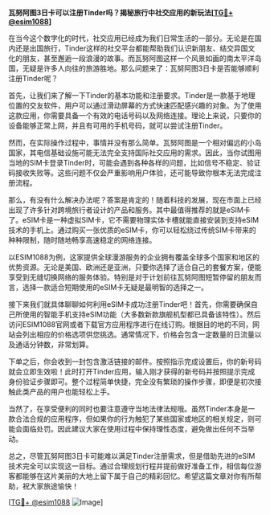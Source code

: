 **瓦努阿图3日卡可以注册Tinder吗？揭秘旅行中社交应用的新玩法[[TG💪+ @esim1088](https://t.me/s/esim1088)]**

在当今这个数字化的时代，社交应用已经成为我们日常生活的一部分。无论是在国内还是出国旅行，Tinder这样的社交平台都能帮助我们认识新朋友、结交异国文化的朋友，甚至邂逅一段浪漫的故事。而瓦努阿图这样一个风景如画的南太平洋岛国，无疑是许多人向往的旅游胜地。那么问题来了：瓦努阿图3日卡是否能够顺利注册Tinder呢？

首先，让我们来了解一下Tinder的基本功能和注册要求。Tinder是一款基于地理位置的交友软件，用户可以通过滑动屏幕的方式快速匹配感兴趣的对象。为了使用这款应用，你需要具备一个有效的电话号码以及网络连接。理论上来说，只要你的设备能够正常上网，并且有可用的手机号码，就可以尝试注册Tinder。

然而，在实际操作过程中，事情并没有那么简单。瓦努阿图是一个相对偏远的小岛国家，其电信基础设施可能无法完全支持国际社交应用的需求。因此，当你试图用当地的SIM卡登录Tinder时，可能会遇到各种各样的问题，比如信号不稳定、验证码接收失败等。这些问题不仅会严重影响用户体验，还可能导致你根本无法完成注册流程。

那么，有没有什么解决办法呢？答案是肯定的！随着科技的发展，现在市面上已经出现了许多针对跨境旅行者设计的产品和服务。其中最值得推荐的就是eSIM卡了。eSIM卡是一种虚拟SIM卡，它不需要物理实体卡槽就能直接安装到支持eSIM技术的手机上。通过购买一张优质的eSIM卡，你可以轻松绕过传统SIM卡带来的种种限制，随时随地畅享高速稳定的网络连接。

以ESIM1088为例，这家提供全球漫游服务的企业拥有覆盖全球多个国家和地区的优势资源。无论是美国、欧洲还是亚洲，只要你选择了适合自己的套餐方案，便能享受到无缝切换网络的服务体验。特别是对于计划前往瓦努阿图短暂停留的朋友而言，选择一款适合短期使用的eSIM卡无疑是最明智的选择之一。

接下来我们就具体聊聊如何利用eSIM卡成功注册Tinder吧！首先，你需要确保自己所使用的智能手机支持eSIM功能（大多数新款旗舰机型都已具备该特性）。然后访问ESIM1088官网或者下载官方应用程序进行在线订购。根据目的地的不同，网站会列出相应的价格选项供您挑选。通常情况下，价格会包含一定数量的日流量以及通话分钟数，非常划算。

下单之后，你会收到一封包含激活链接的邮件。按照指示完成设置后，你的新号码就会立即生效啦！此时打开Tinder应用，输入刚才获得的新号码并按照提示完成身份验证步骤即可。整个过程简单快捷，完全没有繁琐的操作步骤，即便是初次接触此类产品的用户也能轻松上手。

当然了，在享受便利的同时也要注意遵守当地法律法规哦。虽然Tinder本身是一款合法合规的应用程序，但如果你的行为触犯了某些国家或地区的相关规定，则可能会面临处罚。因此建议大家在使用过程中保持理性态度，避免做出任何不当举动。

总之，尽管瓦努阿图3日卡可能难以满足Tinder注册需求，但是借助先进的eSIM技术完全可以实现这一目标。通过合理规划行程并提前做好准备工作，相信每位游客都能够在这片美丽的大地上留下属于自己的精彩回忆。希望这篇文章对你有所帮助，祝大家旅途愉快！

[[TG💪+ @esim1088](https://t.me/s/esim1088) ![Image](https://i.postimg.cc/4NQfJmqS/Snipaste-2025-05-13-00-14-12.png)]